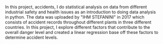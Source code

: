 In this project, accidents, I do statistical analysis on data from different industrial safety and health issues as an introduction to doing data analysis in python. The data was uploaded by "IHM STEFANINI" in 2017 which consists of accident records throughout different plants in three different countries. In this project, I explore different factors that contribute to the overall danger level and created a linear regression base off these factors to determine accident levels.
